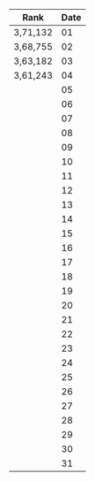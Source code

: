 |Rank| Date |
|---------|--|
| 3,71,132 |01|
| 3,68,755|02|
| 3,63,182  |03|
| 3,61,243 |04|
|   |05|
|    |06|
|  |07|
|   |08|
| |09|
| |10|
|   |11|
|   |12|
|    |13|
|   |14|
|  |15|
|   |16|
|   |17|
|   |18|
|   |19|
|  |20|
|   |21|
|   |22|
|   |23|
|   |24|
|    |25|
|    |26|
|    |27|
|   |28|
|   |29|
|   |30|
|   |31|
